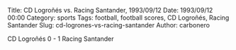 Title: CD Logroñés vs. Racing Santander, 1993/09/12
Date: 1993/09/12 00:00
Category: sports
Tags: football, football scores, CD Logroñés, Racing Santander
Slug: cd-logrones-vs-racing-santander
Author: carbonero


CD Logroñés 0 - 1 Racing Santander
